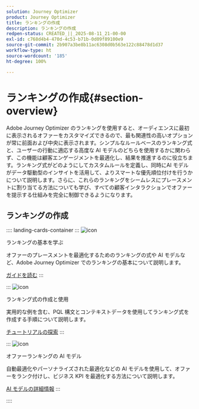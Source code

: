 ```yaml
---
solution: Journey Optimizer
product: Journey Optimizer
title: ランキングの作成
description: ランキングの作成
redpen-status: CREATED_||_2025-08-11_21-00-00
exl-id: c768d4b4-470d-4c53-b71b-0d09f89100e9
source-git-commit: 2b907a3be8b11ac6308d0b563e122c88478d1d37
workflow-type: ht
source-wordcount: '185'
ht-degree: 100%

---
```


# ランキングの作成{#section-overview}

Adobe Journey Optimizer のランキングを使用すると、オーディエンスに最初に表示されるオファーをカスタマイズできるので、最も関連性の高いオプションが常に前面および中央に表示されます。シンプルなルールベースのランキング式と、ユーザーの行動に適応する高度な AI モデルのどちらを使用するかに関わらず、この機能は顧客エンゲージメントを最適化し、結果を推進するのに役立ちます。ランキング式がどのようにしてカスタムルールを定義し、同時にAI モデルがデータ駆動型のインサイトを活用して、よりスマートな優先順位付けを行うかについて説明します。さらに、これらのランキングをシームレスにプレースメントに割り当てる方法についても学び、すべての顧客インタラクションでオファーを提示する仕組みを完全に制御できるようになります。

## ランキングの作成

:::: landing-cards-container
:::
![icon](https://cdn.experienceleague.adobe.com/icons/book.svg?lang=ja)

ランキングの基本を学ぶ

オファーのプレースメントを最適化するためのランキングの式や AI モデルなど、Adobe Journey Optimizer でのランキングの基本について説明します。

[ガイドを読む](../using/offers/ranking/get-started-rankings.md)
:::

:::
![icon](https://cdn.experienceleague.adobe.com/icons/circle-play.svg?lang=ja)

ランキング式の作成と使用

実用的な例を含む、PQL 構文とコンテキストデータを使用してランキング式を作成する手順について説明します。

[チュートリアルの探索](../using/offers/ranking/create-ranking-formulas.md)
:::

:::
![icon](https://cdn.experienceleague.adobe.com/icons/chart-line.svg?lang=ja)

オファーランキングの AI モデル

自動最適化やパーソナライズされた最適化などの AI モデルを使用して、オファーをランク付けし、ビジネス KPI を最適化する方法について説明します。

[AI モデルの詳細情報](ai-models-landing-page.md)
:::

::::
